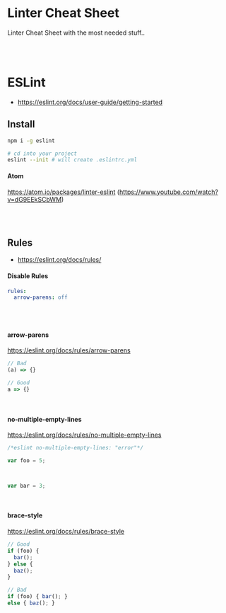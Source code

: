 # Linter Cheat Sheet
Linter Cheat Sheet with the most needed stuff..


<br><br>

# ESLint
- https://eslint.org/docs/user-guide/getting-started

## Install

```bash
npm i -g eslint

# cd into your project
eslint --init # will create .eslintrc.yml
```

#### Atom
https://atom.io/packages/linter-eslint (https://www.youtube.com/watch?v=dG9EEkSCbWM)

<br><br>

## Rules
- https://eslint.org/docs/rules/

#### Disable Rules
```yaml
rules:
  arrow-parens: off
``` 
<br><br>

#### arrow-parens
https://eslint.org/docs/rules/arrow-parens
```javascript
// Bad
(a) => {}

// Good
a => {}
```

<br>

#### no-multiple-empty-lines
https://eslint.org/docs/rules/no-multiple-empty-lines
```javascript
/*eslint no-multiple-empty-lines: "error"*/

var foo = 5;



var bar = 3;
```

<br>

#### brace-style
https://eslint.org/docs/rules/brace-style
```javascript
// Good
if (foo) {
  bar();
} else {
  baz();
}

// Bad
if (foo) { bar(); }
else { baz(); }
```
